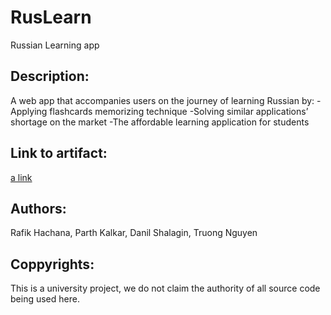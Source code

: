 # RusLearn
Russian Learning app

## Description:
A web app that accompanies users on the journey of learning Russian by:
-Applying flashcards memorizing technique
-Solving similar applications’ shortage on the market
-The affordable learning application for students

## Link to artifact:
[a link](https://docs.google.com/document/d/1xzDPuQek72qCGHcejrLsAYMtsXDgOepC/edit?usp=sharing&ouid=110717885064894218528&rtpof=true&sd=true)

## Authors:
Rafik Hachana, Parth Kalkar, Danil Shalagin, Truong Nguyen

## Coppyrights:
This is a university project, we do not claim the authority of all source code being used here.
